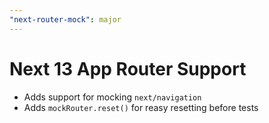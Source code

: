 ```yaml
---
"next-router-mock": major
---
```


# Next 13 App Router Support 
- Adds support for mocking `next/navigation`
- Adds `mockRouter.reset()` for reasy resetting before tests

